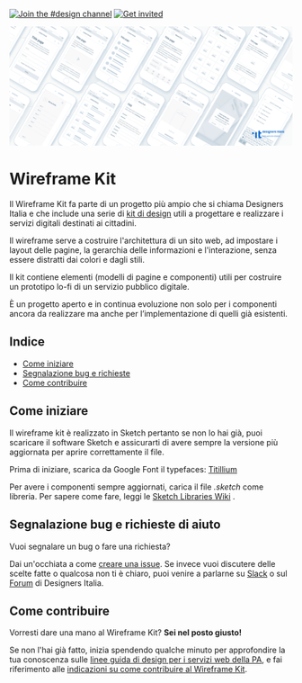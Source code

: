 [![Join the #design channel](https://img.shields.io/badge/Slack%20channel-%23design-blue.svg)](https://developersitalia.slack.com/messages/C7658JRJR/)
[![Get invited](https://slack.developers.italia.it/badge.svg)](https://slack.developers.italia.it/)

 <img src="images/Artboard 2.png" width="900"> 

# Wireframe Kit

Il Wireframe Kit fa parte di un progetto più ampio che si chiama Designers Italia e che include una serie di [kit di design](https://designers.italia.it/kit/) utili a progettare e realizzare i servizi digitali destinati ai cittadini. 

Il wireframe serve a costruire l'architettura di un sito web, ad impostare i layout delle pagine, la gerarchia delle informazioni e l'interazione, senza essere distratti dai colori e dagli stili.

Il kit contiene elementi (modelli di pagine e componenti) utili per costruire un prototipo lo-fi di un servizio pubblico digitale. 

È un progetto aperto e in continua evoluzione non solo per i componenti ancora da realizzare ma anche per l’implementazione di quelli già esistenti.

## Indice

- [Come iniziare](#come-iniziare)
- [Segnalazione bug e richieste](#segnalazione-bug-e-richieste-di-aiuto)
- [Come contribuire](#come-contribuire)

## Come iniziare
Il wireframe kit è realizzato in Sketch pertanto se non lo hai già, puoi scaricare il software Sketch e assicurarti di avere sempre la versione più aggiornata per aprire correttamente il file.

Prima di iniziare, scarica da Google Font il typefaces: [Titillium](https://fonts.google.com/specimen/Titillium+Web)

Per avere i componenti sempre aggiornati, carica il file _.sketch_ come libreria. Per sapere come fare, leggi le [Sketch Libraries Wiki](https://github.com/italia/design-ui-kit/wiki/Sketch-Libraries) .

## Segnalazione bug e richieste di aiuto

Vuoi segnalare un bug o fare una richiesta?

Dai un'occhiata a come [creare una issue](https://github.com/italia/design-ui-kit/blob/master/CONTRIBUTING.md#creare-una-issue). Se invece vuoi discutere delle scelte fatte o qualcosa non ti è chiaro, puoi venire a parlarne su [Slack](https://designersitalia.slack.com/messages/C7658JRJR/) o sul [Forum](https://forum.italia.it/) di Designers Italia.

## Come contribuire
Vorresti dare una mano al Wireframe Kit? **Sei nel posto giusto!**
 
Se non l'hai già fatto, inizia spendendo qualche minuto per approfondire la tua conoscenza sulle
[linee guida di design per i servizi web della PA](https://design-italia.readthedocs.io/it/stable/index.html),
e fai riferimento alle [indicazioni su come contribuire al Wireframe Kit](CONTRIBUTING.md). 
